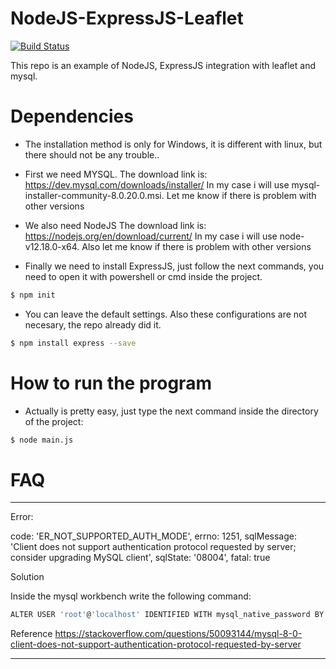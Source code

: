 # NodeJS-ExpressJS-Leaflet

[![Build Status](https://travis-ci.org/joemccann/dillinger.svg?branch=master)](https://travis-ci.org/joemccann/dillinger)

This repo is an example of NodeJS, ExpressJS integration with leaflet and mysql. 

# Dependencies
  - The installation method is only for Windows, it is different with linux, but there should not be any trouble..
  - First we need MYSQL.
  The download link is: https://dev.mysql.com/downloads/installer/ 
  In my case i will use mysql-installer-community-8.0.20.0.msi. Let me know if there is problem with other versions

  - We also need NodeJS
  The download link is: https://nodejs.org/en/download/current/
  In my case i will use node-v12.18.0-x64. Also let me know if there is problem with other versions

  - Finally we need to install ExpressJS, just follow the next commands, you need to open it with powershell or cmd inside the project.
```sh
$ npm init
```
 - You can leave the default settings. Also these configurations are not necesary, the repo already did it.
```sh
$ npm install express --save
```

# How to run the program

 - Actually is pretty easy, just type the next command inside the directory of the project:
    
```sh
$ node main.js
```
# FAQ
---
Error:

code: 'ER_NOT_SUPPORTED_AUTH_MODE',
  errno: 1251,
  sqlMessage: 'Client does not support authentication protocol requested by server; consider upgrading MySQL client',
  sqlState: '08004',
  fatal: true
  
Solution

Inside the mysql workbench write the following command:
```sh
ALTER USER 'root'@'localhost' IDENTIFIED WITH mysql_native_password BY '12345'
```
Reference
https://stackoverflow.com/questions/50093144/mysql-8-0-client-does-not-support-authentication-protocol-requested-by-server

---

